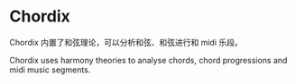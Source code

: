 # Chordix

Chordix 内置了和弦理论，可以分析和弦、和弦进行和 midi 乐段。

Chordix uses harmony theories to analyse chords, chord progressions and midi music segments.